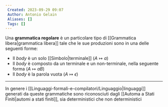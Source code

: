 ```yaml
---
 Created: 2023-09-29 09:07
 Author: Antonio Gelain
 Aliases: []
 Tags: []
---
```


Una **grammatica regolare** è un particolare tipo di [[Grammatica libera|grammatica libera]] tale che le sue produzioni sono in una delle seguenti forme:
- Il *body* è un solo [[Simbolo|terminale]] ($A \mapsto a$)
- Il *body* è composto da un terminale e un non-terminale, nella seguente forma ($A \mapsto aB$)
- Il *body* è la parola vuota ($A \mapsto \epsilon$)

---

In genere i [[Linguaggi-formali-e-compilatori/Linguaggio|linguaggi]] generati da queste grammatiche sono riconosciuti dagli [[Automa a Stati Finiti|automi a stati finiti]], sia deterministici che non deterministici
